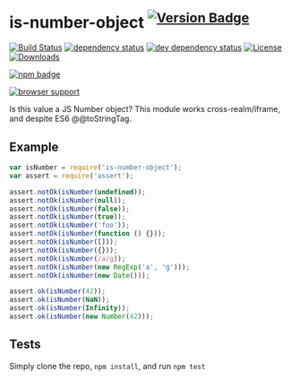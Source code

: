 # is-number-object <sup>[![Version Badge][2]][1]</sup>

[![Build Status][3]][4]
[![dependency status][5]][6]
[![dev dependency status][7]][8]
[![License][license-image]][license-url]
[![Downloads][downloads-image]][downloads-url]

[![npm badge][11]][1]

[![browser support][9]][10]

Is this value a JS Number object? This module works cross-realm/iframe, and despite ES6 @@toStringTag.

## Example

```js
var isNumber = require('is-number-object');
var assert = require('assert');

assert.notOk(isNumber(undefined));
assert.notOk(isNumber(null));
assert.notOk(isNumber(false));
assert.notOk(isNumber(true));
assert.notOk(isNumber('foo'));
assert.notOk(isNumber(function () {}));
assert.notOk(isNumber([]));
assert.notOk(isNumber({}));
assert.notOk(isNumber(/a/g));
assert.notOk(isNumber(new RegExp('a', 'g')));
assert.notOk(isNumber(new Date()));

assert.ok(isNumber(42));
assert.ok(isNumber(NaN));
assert.ok(isNumber(Infinity));
assert.ok(isNumber(new Number(42)));
```

## Tests
Simply clone the repo, `npm install`, and run `npm test`

[1]: https://npmjs.org/package/is-number-object
[2]: http://vb.teelaun.ch/ljharb/is-number-object.svg
[3]: https://travis-ci.org/ljharb/is-number-object.svg
[4]: https://travis-ci.org/ljharb/is-number-object
[5]: https://david-dm.org/ljharb/is-number-object.svg
[6]: https://david-dm.org/ljharb/is-number-object
[7]: https://david-dm.org/ljharb/is-number-object/dev-status.svg
[8]: https://david-dm.org/ljharb/is-number-object#info=devDependencies
[9]: https://ci.testling.com/ljharb/is-number-object.png
[10]: https://ci.testling.com/ljharb/is-number-object
[11]: https://nodei.co/npm/is-number-object.png?downloads=true&stars=true
[license-image]: http://img.shields.io/npm/l/is-number-object.svg
[license-url]: LICENSE
[downloads-image]: http://img.shields.io/npm/dm/is-number-object.svg
[downloads-url]: http://npm-stat.com/charts.html?package=is-number-object
